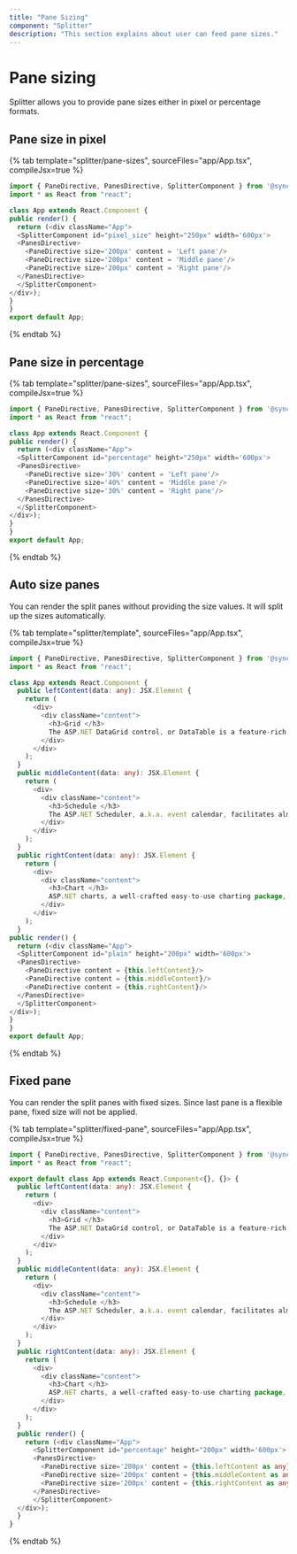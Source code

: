 ```yaml
---
title: "Pane Sizing"
component: "Splitter"
description: "This section explains about user can feed pane sizes."
---
```


# Pane sizing

Splitter allows you to provide pane sizes either in pixel or percentage formats.

## Pane size in pixel

{% tab template="splitter/pane-sizes", sourceFiles="app/App.tsx", compileJsx=true %}

```typescript
import { PaneDirective, PanesDirective, SplitterComponent } from '@syncfusion/ej2-react-layouts';
import * as React from "react";

class App extends React.Component {
public render() {
  return (<div className="App">
  <SplitterComponent id="pixel_size" height="250px" width='600px'>
  <PanesDirective>
    <PaneDirective size='200px' content = 'Left pane'/>
    <PaneDirective size='200px' content = 'Middle pane'/>
    <PaneDirective size='200px' content = 'Right pane'/>
  </PanesDirective>
  </SplitterComponent>
</div>);
}
}
export default App;
```

{% endtab %}

## Pane size in percentage

{% tab template="splitter/pane-sizes", sourceFiles="app/App.tsx", compileJsx=true %}

```typescript
import { PaneDirective, PanesDirective, SplitterComponent } from '@syncfusion/ej2-react-layouts';
import * as React from "react";

class App extends React.Component {
public render() {
  return (<div className="App">
  <SplitterComponent id="percentage" height="250px" width='600px'>
  <PanesDirective>
    <PaneDirective size='30%' content = 'Left pane'/>
    <PaneDirective size='40%' content = 'Middle pane'/>
    <PaneDirective size='30%' content = 'Right pane'/>
  </PanesDirective>
  </SplitterComponent>
</div>);
}
}
export default App;
```

{% endtab %}

## Auto size panes

You can render the split panes without providing the size values. It will split up the sizes automatically.

{% tab template="splitter/template", sourceFiles="app/App.tsx", compileJsx=true %}

```typescript
import { PaneDirective, PanesDirective, SplitterComponent } from '@syncfusion/ej2-react-layouts';
import * as React from "react";

class App extends React.Component {
  public leftContent(data: any): JSX.Element {
    return (
      <div>
        <div className="content">
          <h3>Grid </h3>
          The ASP.NET DataGrid control, or DataTable is a feature-rich control used to display data in a tabular format.
        </div>
      </div>
    );
  }
  public middleContent(data: any): JSX.Element {
    return (
      <div>
        <div className="content">
          <h3>Schedule </h3>
          The ASP.NET Scheduler, a.k.a. event calendar, facilitates almost all calendar features, thus allowing users to manage their time efficiently.
        </div>
      </div>
    );
  }
  public rightContent(data: any): JSX.Element {
    return (
      <div>
        <div className="content">
          <h3>Chart </h3>
          ASP.NET charts, a well-crafted easy-to-use charting package, is used to add beautiful charts in web and mobile applications.
        </div>
      </div>
    );
  }
public render() {
  return (<div className="App">
  <SplitterComponent id="plain" height="200px" width='600px'>
  <PanesDirective>
    <PaneDirective content = {this.leftContent}/>
    <PaneDirective content = {this.middleContent}/>
    <PaneDirective content = {this.rightContent}/>
  </PanesDirective>
  </SplitterComponent>
</div>);
}
}
export default App;
```

{% endtab %}

## Fixed pane

You can render the split panes with fixed sizes. Since last pane is a flexible pane, fixed size will not be applied.

{% tab template="splitter/fixed-pane", sourceFiles="app/App.tsx", compileJsx=true %}

```typescript
import { PaneDirective, PanesDirective, SplitterComponent } from '@syncfusion/ej2-react-layouts';
import * as React from "react";

export default class App extends React.Component<{}, {}> {
  public leftContent(data: any): JSX.Element {
    return (
      <div>
        <div className="content">
          <h3>Grid </h3>
          The ASP.NET DataGrid control, or DataTable is a feature-rich control used to display data in a tabular format.
        </div>
      </div>
    );
  }
  public middleContent(data: any): JSX.Element {
    return (
      <div>
        <div className="content">
          <h3>Schedule </h3>
          The ASP.NET Scheduler, a.k.a. event calendar, facilitates almost all calendar features, thus allowing users to manage their time efficiently.
        </div>
      </div>
    );
  }
  public rightContent(data: any): JSX.Element {
    return (
      <div>
        <div className="content">
          <h3>Chart </h3>
          ASP.NET charts, a well-crafted easy-to-use charting package, is used to add beautiful charts in web and mobile applications.
        </div>
      </div>
    );
  }
  public render() {
    return (<div className="App">
      <SplitterComponent id="percentage" height="200px" width='600px'>
      <PanesDirective>
        <PaneDirective size='200px' content = {this.leftContent as any} resizable={false} />
        <PaneDirective size='200px' content = {this.middleContent as any} />
        <PaneDirective size='200px' content = {this.rightContent as any} />
      </PanesDirective>
      </SplitterComponent>
  </div>);
  }
}
```

{% endtab %}
